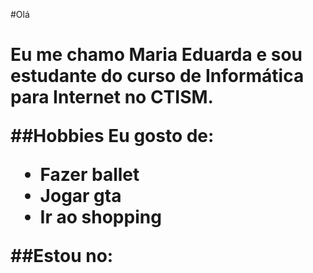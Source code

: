 #Olá <h1>
	**Eu me chamo Maria Eduarda e sou estudante do curso de Informática para Internet no CTISM.**

##Hobbies 
	Eu gosto de:
 * Fazer ballet
 * Jogar gta
 * Ir ao shopping

##Estou no:
  [](https://instagram.com/scieduarda)
  [](https://twitter.com/scieduarda)

 

